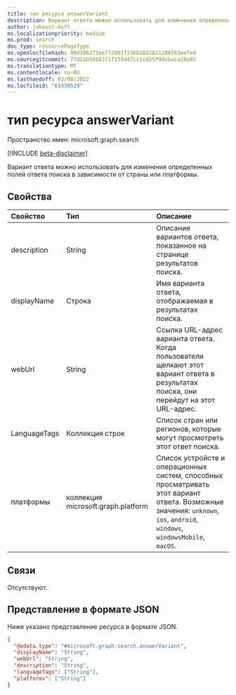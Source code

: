 ```yaml
---
title: тип ресурса answerVariant
description: Вариант ответа можно использовать для изменения определенных свойств ответа поиска в зависимости от страны или платформы.
author: jakeost-msft
ms.localizationpriority: medium
ms.prod: search
doc_type: resourcePageType
ms.openlocfilehash: 99d196273ae772091f236b18d2821288f63eefe9
ms.sourcegitcommit: 77d2ab5018371f153d47cc1cd25f9dcbaca28a95
ms.translationtype: MT
ms.contentlocale: ru-RU
ms.lasthandoff: 03/08/2022
ms.locfileid: "63339529"
---
```

# <a name="answervariant-resource-type"></a>тип ресурса answerVariant

Пространство имен: microsoft.graph.search

[!INCLUDE [beta-disclaimer](../../includes/beta-disclaimer.md)]

Вариант ответа можно использовать для изменения определенных полей ответа поиска в зависимости от страны или платформы.

## <a name="properties"></a>Свойства
|Свойство|Тип|Описание|
|:---|:---|:---|
|description|String|Описание вариантов ответа, показанное на странице результатов поиска.|
|displayName|Строка|Имя варианта ответа, отображаемая в результатах поиска.|
|webUrl|String|Ссылка URL-адрес варианта ответа. Когда пользователи щелкают этот вариант ответа в результатах поиска, они перейдут на этот URL-адрес.|
|LanguageTags|Коллекция строк|Список стран или регионов, которые могут просмотреть этот ответ поиска.|
|платформы|коллекция microsoft.graph.platform|Список устройств и операционных систем, способных просматривать этот вариант ответа. Возможные значения: `unknown`, `ios`, `android`, `windows`, `windowsMobile`, `macOS`.|


## <a name="relationships"></a>Связи
Отсутствуют.

## <a name="json-representation"></a>Представление в формате JSON
Ниже указано представление ресурса в формате JSON.
<!-- {
  "blockType": "resource",
  "@odata.type": "microsoft.graph.search.answerVariant"
}
-->
``` json
{
  "@odata.type": "#microsoft.graph.search.answerVariant",
  "displayName": "String",
  "webUrl": "String",
  "description": "String",
  "languageTags": ["String"],
  "platforms": ["String"]
}
```

